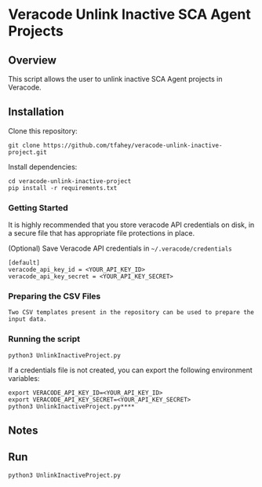 # Veracode Unlink Inactive SCA Agent Projects

## Overview

This script allows the user to unlink inactive SCA Agent projects in Veracode.

## Installation

Clone this repository:

    git clone https://github.com/tfahey/veracode-unlink-inactive-project.git

Install dependencies:

    cd veracode-unlink-inactive-project
    pip install -r requirements.txt

### Getting Started

It is highly recommended that you store veracode API credentials on disk, in a secure file that has 
appropriate file protections in place.

(Optional) Save Veracode API credentials in `~/.veracode/credentials`

    [default]
    veracode_api_key_id = <YOUR_API_KEY_ID>
    veracode_api_key_secret = <YOUR_API_KEY_SECRET>


### Preparing the CSV Files
    Two CSV templates present in the repository can be used to prepare the input data.
    
### Running the script
    python3 UnlinkInactiveProject.py

If a credentials file is not created, you can export the following environment variables:

    export VERACODE_API_KEY_ID=<YOUR_API_KEY_ID>
    export VERACODE_API_KEY_SECRET=<YOUR_API_KEY_SECRET>
    python3 UnlinkInactiveProject.py****

## Notes


## Run ##

```shell
python3 UnlinkInactiveProject.py 
```


